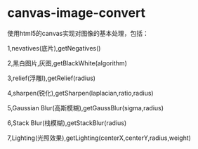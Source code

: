 # canvas-image-convert

使用html5的canvas实现对图像的基本处理，包括：

1,nevatives(底片),getNegatives()

2,黑白图片,灰图,getBlackWhite(algorithm)

3,relief(浮雕l),getRelief(radius)

4,sharpen(锐化),getSharpen(laplacian,ratio,radius)

5,Gaussian Blur(高斯模糊),getGaussBlur(sigma,radius)

6,Stack Blur(栈模糊),getStackBlur(radius)

7,Lighting(光照效果),getLighting(centerX,centerY,radius,weight)

